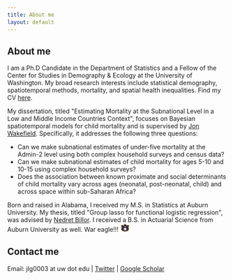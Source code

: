 ```yaml
---
title: About me
layout: default
---
```


## About me
I am a Ph.D Candidate in the Department of Statistics and a Fellow of the Center for Studies in Demography & Ecology at the University of Washington. My broad research interests include statistical demography, spatiotemporal methods, mortality, and spatial health inequalities. Find my CV [here](./CV.pdf).

My dissertation, titled "Estimating Mortality at the Subnational Level in a Low and Middle Income Countries Context", focuses on Bayesian spatiotemporal models for child mortality and is supervised by [Jon Wakefield](https://faculty.washington.edu/jonno/). Specifically, it addresses the following three questions:
* Can we make subnational estimates of under-five mortality at the Admin-2 level using both complex household surveys and census data?
* Can we make subnational estimates of child mortality for ages 5-10 and 10-15 using complex household surveys?
* Does the association between known proximate and social determinants of child mortality vary across ages (neonatal, post-neonatal, child) and across space within sub-Saharan Africa?

Born and raised in Alabama, I received my M.S. in Statistics at Auburn University. My thesis, titled "Group lasso for functional logistic regression", was advised by [Nedret Billor](http://webhome.auburn.edu/~billone/). I received a B.S. in Actuarial Science from Auburn University as well. War eagle!!!  <img src="./AU.jpg" width="22">

## Contact me
Email: jlg0003 at uw dot edu | [Twitter](https://www.twitter.com/j_l_godwin) | [Google Scholar](https://scholar.google.com/citations?user=a33WpAcAAAAJ&hl=en)
